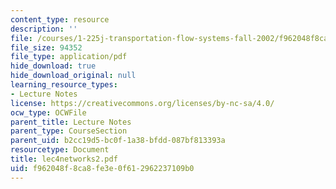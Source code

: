 ```yaml
---
content_type: resource
description: ''
file: /courses/1-225j-transportation-flow-systems-fall-2002/f962048f8ca8fe3e0f612962237109b0_lec4networks2.pdf
file_size: 94352
file_type: application/pdf
hide_download: true
hide_download_original: null
learning_resource_types:
- Lecture Notes
license: https://creativecommons.org/licenses/by-nc-sa/4.0/
ocw_type: OCWFile
parent_title: Lecture Notes
parent_type: CourseSection
parent_uid: b2cc19d5-bc0f-1a38-bfdd-087bf813393a
resourcetype: Document
title: lec4networks2.pdf
uid: f962048f-8ca8-fe3e-0f61-2962237109b0
---
```


